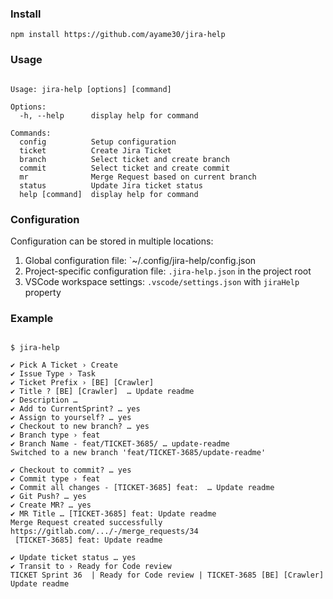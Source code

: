 ### Install

```
npm install https://github.com/ayame30/jira-help
```

### Usage

```

Usage: jira-help [options] [command]

Options:
  -h, --help      display help for command

Commands:
  config          Setup configuration
  ticket          Create Jira Ticket
  branch          Select ticket and create branch
  commit          Select ticket and create commit
  mr              Merge Request based on current branch
  status          Update Jira ticket status
  help [command]  display help for command
```

### Configuration

Configuration can be stored in multiple locations:

1. Global configuration file: `~/.config/jira-help/config.json
2. Project-specific configuration file: `.jira-help.json` in the project root
3. VSCode workspace settings: `.vscode/settings.json` with `jiraHelp` property


### Example
```dotnetcli

$ jira-help

✔ Pick A Ticket › Create
✔ Issue Type › Task
✔ Ticket Prefix › [BE] [Crawler] 
✔ Title ? [BE] [Crawler]  … Update readme
✔ Description … 
✔ Add to CurrentSprint? … yes
✔ Assign to yourself? … yes
✔ Checkout to new branch? … yes
✔ Branch type › feat
✔ Branch Name - feat/TICKET-3685/ … update-readme
Switched to a new branch 'feat/TICKET-3685/update-readme'

✔ Checkout to commit? … yes
✔ Commit type › feat
✔ Commit all changes - [TICKET-3685] feat:  … Update readme
✔ Git Push? … yes
✔ Create MR? … yes
✔ MR Title … [TICKET-3685] feat: Update readme
Merge Request created successfully
https://gitlab.com/.../-/merge_requests/34 
 [TICKET-3685] feat: Update readme

✔ Update ticket status … yes
✔ Transit to › Ready for Code review
TICKET Sprint 36  | Ready for Code review | TICKET-3685 [BE] [Crawler] Update readme

```
